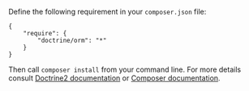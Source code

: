 Define the following requirement in your `composer.json` file:
~~~~~
{
    "require": {
        "doctrine/orm": "*"
    }
}
~~~~~
Then call `composer install` from your command line. For more details consult [Doctrine2 documentation](http://doctrine-orm.readthedocs.org/en/latest/reference/configuration.html#installation-and-configuration) or [Composer documentation](https://getcomposer.org/doc/00-intro.md).
